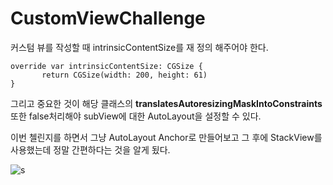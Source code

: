 # CustomViewChallenge

커스텀 뷰를 작성할 때 intrinsicContentSize를 재 정의 해주어야 한다.

 ```
override var intrinsicContentSize: CGSize {
        return CGSize(width: 200, height: 61)        
}
```



그리고 중요한 것이 해당 클래스의 **translatesAutoresizingMaskIntoConstraints** 또한 false처리해야 subView에 대한 AutoLayout을 설정할 수 있다.

이번 첼린지를 하면서 그냥 AutoLayout Anchor로 만들어보고 그 후에 StackView를 사용했는데 정말 간편하다는 것을 알게 됬다.

![s](https://user-images.githubusercontent.com/96910404/190915708-abac7eab-d833-46fb-b633-ecc082eaddbe.png)
